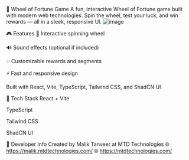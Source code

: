 🎡 Wheel of Fortune Game
A fun, interactive Wheel of Fortune game built with modern web technologies. Spin the wheel, test your luck, and win rewards — all in a sleek, responsive UI.
![image](https://github.com/user-attachments/assets/0f9a6d0d-4c6f-4c51-8bcc-0d6620e418ef)


🎮 Features
🎯 Interactive spinning wheel

🔊 Sound effects (optional if included)

💡 Customizable rewards and segments

⚡ Fast and responsive design

Built with React, Vite, TypeScript, Tailwind CSS, and ShadCN UI

🧪 Tech Stack
React + Vite

TypeScript

Tailwind CSS

ShadCN UI

💼 Developer Info
Created by Malik Tanveer at MTD Technologies
🌐 https://malik.mtdtechnologies.com/
🌐 https://mtdtechnologies.com/
